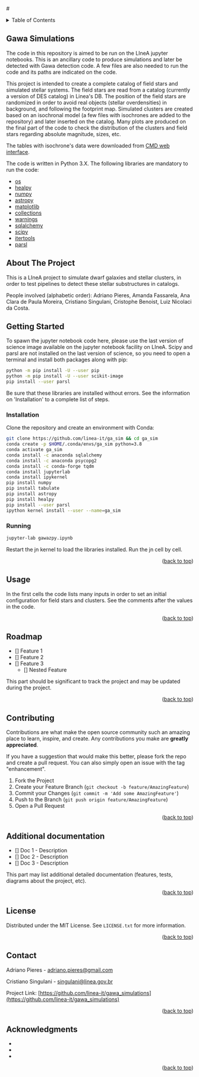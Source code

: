 #<div id="top"></div>

<!-- TABLE OF CONTENTS -->
<details>
  <summary>Table of Contents</summary>
  <ol>
    <li>
      <a href="#about-the-project">About The Project</a>
      <ul>
        <li><a href="#built-with">Built With</a></li>
      </ul>
    </li>
    <li>
      <a href="#getting-started">Getting Started</a>
      <ul>
        <li><a href="#prerequisites">Prerequisites</a></li>
        <li><a href="#installation">Installation</a></li>
      </ul>
    </li>
    <li><a href="#usage">Usage</a></li>
    <li><a href="#roadmap">Roadmap</a></li>
    <li><a href="#contributing">Contributing</a></li>
    <li><a href="#license">License</a></li>
    <li><a href="#contact">Contact</a></li>
    <li><a href="#acknowledgments">Acknowledgments</a></li>
  </ol>
</details>

## Gawa Simulations

The code in this repository is aimed to be run on the LIneA jupyter notebooks. This is an ancillary code to produce simulations
and later be detected with Gawa detection code. A few files are also needed to run the code and its paths are indicated on the
code.

This project is intended to create a complete catalog of field stars and simulated stellar systems. The field stars are read from
a catalog (currently a version of DES catalog) in Linea's DB. The position of the field stars are randomized in order to avoid 
real objects (stellar overdensities) in background, and following the footprint map. Simulated clusters are created based on an
isochronal model (a few files with isochrones are added to the repository) and later inserted on the catalog. Many plots are
produced on the final part of the code to check the distribution of the clusters and field stars regarding absolute magnitude,
sizes, etc.

The tables with isochrone's data were downloaded from [CMD web interface](http://stev.oapd.inaf.it/cgi-bin/cmd).

The code is written in Python 3.X. The following libraries are mandatory to run the code:

* [os](https://docs.python.org/3/library/os.html)
* [healpy](https://healpy.readthedocs.io/en/latest/)
* [numpy](https://numpy.org/)
* [astropy](https://www.astropy.org/)
* [matplotlib](https://matplotlib.org/)
* [collections](https://docs.python.org/3/library/collections.html)
* [warnings](https://docs.python.org/3/library/warnings.html)
* [sqlalchemy](https://www.sqlalchemy.org/)
* [scipy](https://scipy.org/)
* [itertools](https://docs.python.org/3/library/itertools.html)
* [parsl](https://parsl-project.org/)


<!-- ABOUT THE PROJECT -->
## About The Project


This is a LIneA project to simulate dwarf galaxies and stellar clusters, in order to test pipelines to detect these
stellar substructures in catalogs.

People involved (alphabetic order): Adriano Pieres, Amanda Fassarela, Ana Clara de Paula Moreira, Cristiano Singulani,
Cristophe Benoist, Luiz Nicolaci da Costa.


<!-- GETTING STARTED -->
## Getting Started

To spawn the jupyter notebook code here, please use the last version of science image available on the
jupyter notebook facility on LIneA. Scipy and parsl are not installed on the last version of science, so you need
to open a terminal and install both packages along with pip:
```sh
python -m pip install -U --user pip
python -m pip install -U --user scikit-image
pip install --user parsl
```
Be sure that these libraries are installed without errors. See the information on 'Installation' to a complete list
of steps.

### Installation

Clone the repository and create an environment with Conda:
```bash
git clone https://github.com/linea-it/ga_sim && cd ga_sim
conda create -p $HOME/.conda/envs/ga_sim python=3.8
conda activate ga_sim
conda install -c anaconda sqlalchemy
conda install -c anaconda psycopg2
conda install -c conda-forge tqdm
conda install jupyterlab
conda install ipykernel
pip install numpy
pip install tabulate
pip install astropy
pip install healpy
pip install --user parsl
ipython kernel install --user --name=ga_sim
```

### Running

```bash
jupyter-lab gawazpy.ipynb
```
Restart the jn kernel to load the libraries installed.
Run the jn cell by cell.

<p align="right">(<a href="#top">back to top</a>)</p>


<!-- USAGE EXAMPLES -->
## Usage

In the first cells the code lists many inputs in order to set an initial configuration for field stars and clusters.
See the comments after the values in the code.

<p align="right">(<a href="#top">back to top</a>)</p>


<!-- ROADMAP -->
## Roadmap

- [] Feature 1
- [] Feature 2
- [] Feature 3
    - [] Nested Feature

This part should be significant to track the project and may be updated during the project.

<p align="right">(<a href="#top">back to top</a>)</p>



<!-- CONTRIBUTING -->
## Contributing

Contributions are what make the open source community such an amazing place to learn, inspire, and create. Any contributions you make are **greatly appreciated**.

If you have a suggestion that would make this better, please fork the repo and create a pull request. You can also simply open an issue with the tag "enhancement".

1. Fork the Project
2. Create your Feature Branch (`git checkout -b feature/AmazingFeature`)
3. Commit your Changes (`git commit -m 'Add some AmazingFeature'`)
4. Push to the Branch (`git push origin feature/AmazingFeature`)
5. Open a Pull Request

<p align="right">(<a href="#top">back to top</a>)</p>


<!-- ADDITINAL DOCUMENTATION -->
## Additional documentation

- [] Doc 1 - Description
- [] Doc 2 - Description
- [] Doc 3 - Description

This part may list additional detailed documentation (features, tests, diagrams about the project, etc).

<p align="right">(<a href="#top">back to top</a>)</p>


<!-- LICENSE -->
## License

Distributed under the MIT License. See `LICENSE.txt` for more information.

<p align="right">(<a href="#top">back to top</a>)</p>



<!-- CONTACT -->
## Contact

Adriano Pieres - adriano.pieres@gmail.com

Cristiano Singulani - singulani@linea.gov.br

Project Link: [https://github.com/linea-it/gawa_simulations](https://github.com/linea-it/gawa_simulations)

<p align="right">(<a href="#top">back to top</a>)</p>



<!-- ACKNOWLEDGMENTS -->
## Acknowledgments

* []()
* []()
* []()

<p align="right">(<a href="#top">back to top</a>)</p>
